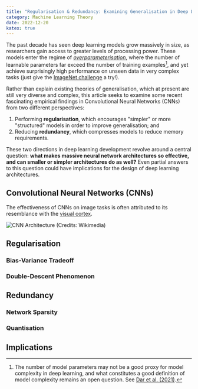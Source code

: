```yaml
---
title: "Regularisation & Redundancy: Examining Generalisation in Deep Learning"
category: Machine Learning Theory
date: 2022-12-20
katex: true
---
```


The past decade has seen deep learning models grow massively in size, as researchers
gain access to greater levels of processing power. These models enter the regime of
[_overparameterisation_][topml], where the number of learnable parameters far exceed the
number of training examples[^op-fn], and yet achieve surprisingly high performance on
unseen data in very complex tasks (just give the [ImageNet challenge][ilsvrc] a try!).

Rather than explain existing theories of generalisation, which at present are still very
diverse and complex, this article seeks to examine some recent fascinating empirical
findings in Convolutional Neural Networks (CNNs) from two different perspectives:

1. Performing **regularisation**, which encourages "simpler" or more "structured" models
   in order to improve generalisation; and
2. Reducing **redundancy**, which compresses models to reduce memory requirements.

These two directions in deep learning development revolve around a central question:
**what makes massive neural network architectures so effective, and can smaller or
simpler architectures do as well?** Even partial answers to this question could have
implications for the design of deep learning architectures.

[topml]: https://arxiv.org/abs/2109.02355 "A Farewell to the Bias-Variance Tradeoff? An
Overview of the Theory of Overparameterized Machine Learning"
[ilsvrc]: https://cs.stanford.edu/people/karpathy/ilsvrc/

[^op-fn]:
    The number of model parameters may not be a good proxy for model complexity in
    deep learning, and what constitutes a good definition of model complexity remains an
    open question. See [Dar et al. (2021)][topml].

## Convolutional Neural Networks (CNNs)

The effectiveness of CNNs on image tasks is often attributed to its resemblance with the
[visual cortex][vis-cor].

![CNN Architecture (Credits: [Wikimedia](https://commons.wikimedia.org/wiki/File:Typical_cnn.png))][cnn]

[vis-cor]: https://en.wikipedia.org/wiki/Visual_cortex "Visual cortex"
[cnn]: https://upload.wikimedia.org/wikipedia/commons/6/63/Typical_cnn.png "File:Typical cnn.png"

## Regularisation

### Bias-Variance Tradeoff

### Double-Descent Phenomenon

## Redundancy

### Network Sparsity

### Quantisation

## Implications
